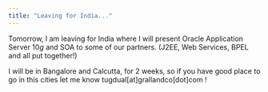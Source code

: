 ```yaml
---
title: "Leaving for India..."
---
```

Tomorrow, I am leaving for India where I will present Oracle Application Server 10*g* and SOA to some of our partners. (J2EE, Web Services, BPEL and all put together!)

I will be in Bangalore and Calcutta, for 2 weeks, so if you have good place to go in this cities let me know tugdual[at]grallandco[dot]com !
